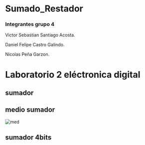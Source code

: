 # Sumado_Restador
### Integrantes grupo 4
Victor Sebastian Santiago Acosta.

Daniel Felipe Castro Galindo.

Nicolas Peña Garzon.

# Laboratorio 2 eléctronica digital
## sumador


## medio sumador
![med](https://github.com/victor25200/Sumado_Restador/assets/143362267/6d5695f9-185a-4793-b911-a789bf7870ae)

## sumador 4bits
